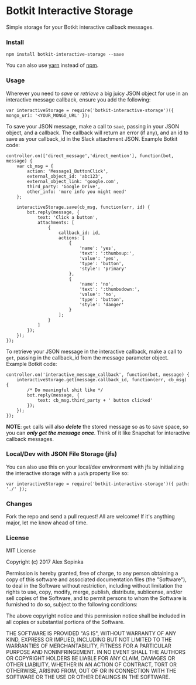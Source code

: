 # Botkit Interactive Storage
Simple storage for your Botkit interactive callback messages.
  
### Install

`npm install botkit-interactive-storage --save`

You can also use [yarn](https://yarnpkg.com/en/) instead of [npm](https://www.npmjs.com/).

### Usage

Wherever you need to *save* or *retrieve* a big juicy JSON object for use in an interactive message callback, ensure you add the following:

```
var interactiveStorage = require('botkit-interactive-storage')({ mongo_uri: '<YOUR_MONGO_URL' });
```

To save your JSON message, make a call to `save`, passing in your JSON object, and a callback.  The callback will return an error (if any), and an id to save as your callback_id in the Slack attachment JSON.  Example Botkit code:

```
controller.on(['direct_message','direct_mention'], function(bot, message) {
    var cb_msg = {
        action: 'Message1_ButtonClick',
        external_object_id: 'abc123',
        external_object_link: 'google.com',
        third_party: 'Google Drive',
        other_info: 'more info you might need'
    };
    
    interactiveStorage.save(cb_msg, function(err, id) {
        bot.reply(message, {
            text: 'Click a button',
            attachments: [
                {
                    callback_id: id,
                    actions: [
                        {
                            'name': 'yes',
                            'text': ':thumbsup:',
                            'value': 'yes',
                            'type': 'button',
                            'style': 'primary'
                        },
                        {
                            'name': 'no',
                            'text': ':thumbsdown:',
                            'value': 'no',
                            'type': 'button',
                            'style': 'danger'
                        }
                    ];
                }
            ]
        });
    });
});
```

To retrieve your JSON message in the interactive callback, make a call to `get`, passing in the callback_id from the message parameter object.  Example Botkit code:

```
controller.on('interactive_message_callback', function(bot, message) {
    interactiveStorage.get(message.callback_id, function(err, cb_msg) {
        /* Do meaningful shit like */
        bot.reply(message, {
            text: cb_msg.third_party + ' button clicked'
        });
    });
});
```

**NOTE**: `get` calls will also ***delete*** the stored message so as to save space, so you can ***only get the message once***.  Think of it like Snapchat for interactive callback messages.

### Local/Dev with JSON File Storage (jfs)

You can also use this on your local/dev environment with jfs by initializing the interactive storage with a `path` property like so:

```
var interactiveStorage = require('botkit-interactive-storage')({ path: './' });
```

### Changes

Fork the repo and send a pull request!  All are welcome!  If it's anything major, let me know ahead of time.

### License

MIT License

Copyright (c) 2017 Alex Sopinka

Permission is hereby granted, free of charge, to any person obtaining a copy
of this software and associated documentation files (the "Software"), to deal
in the Software without restriction, including without limitation the rights
to use, copy, modify, merge, publish, distribute, sublicense, and/or sell
copies of the Software, and to permit persons to whom the Software is
furnished to do so, subject to the following conditions:

The above copyright notice and this permission notice shall be included in all
copies or substantial portions of the Software.

THE SOFTWARE IS PROVIDED "AS IS", WITHOUT WARRANTY OF ANY KIND, EXPRESS OR
IMPLIED, INCLUDING BUT NOT LIMITED TO THE WARRANTIES OF MERCHANTABILITY,
FITNESS FOR A PARTICULAR PURPOSE AND NONINFRINGEMENT. IN NO EVENT SHALL THE
AUTHORS OR COPYRIGHT HOLDERS BE LIABLE FOR ANY CLAIM, DAMAGES OR OTHER
LIABILITY, WHETHER IN AN ACTION OF CONTRACT, TORT OR OTHERWISE, ARISING FROM,
OUT OF OR IN CONNECTION WITH THE SOFTWARE OR THE USE OR OTHER DEALINGS IN THE
SOFTWARE.